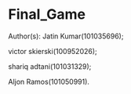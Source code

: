 # Final_Game

Author(s): Jatin Kumar(101035696); 

victor skierski(100952026); 

shariq adtani(101031329); 

Aljon Ramos(101050991).
